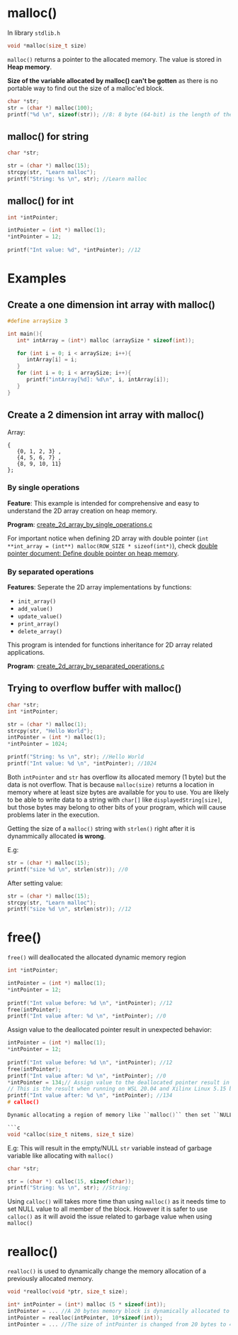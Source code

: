 # malloc()

In library ``stdlib.h``

```c
void *malloc(size_t size)
```

``malloc()`` returns a pointer to the allocated memory. The value is stored in **Heap memory**.

**Size of the variable allocated by malloc() can't be gotten** as there is no portable way to find out the size of a malloc'ed block.

```c
char *str;
str = (char *) malloc(100);
printf("%d \n", sizeof(str)); //8: 8 byte (64-bit) is the length of the register as this is size of the pointer str
```

## malloc() for string

```c
char *str;

str = (char *) malloc(15);
strcpy(str, "Learn malloc");
printf("String: %s \n", str); //Learn malloc
```

## malloc() for int

```c
int *intPointer;

intPointer = (int *) malloc(1);
*intPointer = 12;
    
printf("Int value: %d", *intPointer); //12
```
# Examples

## Create a one dimension int array with malloc()

```c
#define arraySize 3

int main(){
   int* intArray = (int*) malloc (arraySize * sizeof(int));

   for (int i = 0; i < arraySize; i++){
      intArray[i] = i;
   }
   for (int i = 0; i < arraySize; i++){
      printf("intArray[%d]: %d\n", i, intArray[i]);
   }
}
```

## Create a 2 dimension int array with malloc()

Array:

```
{  
   {0, 1, 2, 3} ,
   {4, 5, 6, 7} ,
   {8, 9, 10, 11}
};
```

### By single operations

**Feature**: This example is intended for comprehensive and easy to understand the 2D array creation on heap memory.

**Program**: [create_2d_array_by_single_operations.c](create_2d_array_by_single_operations.c)

For important notice when defining 2D array with double pointer (``int **int_array = (int**) malloc(ROW_SIZE * sizeof(int*)``), check [double pointer document: Define double pointer on heap memory](https://github.com/TranPhucVinh/C/blob/master/Physical%20layer/Memory/Pointer/Pointer%20to%20pointer.md#define-double-pointer-on-heap-memory).

### By separated operations

**Features**: Seperate the 2D array implementations by functions:

* ``init_array()``
* ``add_value()``
* ``update_value()``
* ``print_array()``
* ``delete_array()``

This program is intended for functions inheritance for 2D array related applications.

**Program**: [create_2d_array_by_separated_operations.c](create_2d_array_by_separated_operations.c)

## Trying to overflow buffer with malloc()

```c
char *str;
int *intPointer;

str = (char *) malloc(1);
strcpy(str, "Hello World");
intPointer = (int *) malloc(1);
*intPointer = 1024;

printf("String: %s \n", str); //Hello World
printf("Int value: %d \n", *intPointer); //1024
```    

Both ``intPointer`` and ``str`` has overflow its allocated memory (1 byte) but the data is not overflow. That is because ``malloc(size)`` returns a location in memory where at least size bytes are available for you to use. You are likely to be able to write data to a string with ``char[]`` like ``displayedString[size]``, but those bytes may belong to other bits of your program, which will cause problems later in the execution.

Getting the size of a ``malloc()`` string with ``strlen()`` right after it is dynammically allocated **is wrong**.

E.g:

```c
str = (char *) malloc(15);
printf("size %d \n", strlen(str)); //0
```

After setting value:

```c
str = (char *) malloc(15);
strcpy(str, "Learn malloc");
printf("size %d \n", strlen(str)); //12
```

# free()
``free()`` will deallocated the allocated dynamic memory region
```c
int *intPointer;

intPointer = (int *) malloc(1);
*intPointer = 12;
    
printf("Int value before: %d \n", *intPointer); //12
free(intPointer);
printf("Int value after: %d \n", *intPointer); //0
```
Assign value to the deallocated pointer result in unexpected behavior:
```c
intPointer = (int *) malloc(1);
*intPointer = 12;
    
printf("Int value before: %d \n", *intPointer); //12
free(intPointer);
printf("Int value after: %d \n", *intPointer); //0
*intPointer = 134;// Assign value to the deallocated pointer result in unexpected behavior
// This is the result when running on WSL 20.04 and Xilinx Linux 5.15 board
printf("Int value after: %d \n", *intPointer); //134
# calloc()

Dynamic allocating a region of memory like ``malloc()`` then set ``NULL`` value to all member inside that memory block. calloc() is corresponded to [kzalloc() in Kernel space](https://github.com/TranPhucVinh/C/tree/master/Kernel/Dynamic%20allocation#kzalloc).

```c
void *calloc(size_t nitems, size_t size)
```

E.g: This will result in the empty/NULL ``str`` variable instead of garbage variable like allocating with ``malloc()``

```c
char *str;

str = (char *) calloc(15, sizeof(char));
printf("String: %s \n", str); //String: 
```

Using ``calloc()`` will takes more time than using ``malloc()`` as it needs time to set NULL value to all member of the block. However it is safer to use ``calloc()`` as it will avoid the issue related to garbage value when using ``malloc()``

# realloc()

``realloc()`` is used to dynamically change the memory allocation of a previously allocated memory.

```c
void *realloc(void *ptr, size_t size); 
```

```c
int* intPointer = (int*) malloc (5 * sizeof(int));
intPointer = ... //A 20 bytes memory block is dynamically allocated to intPointer as an array
intPointer = realloc(intPointer, 10*sizeof(int));
intPointer = ... //The size of intPointer is changed from 20 bytes to 40 bytes dynamically
```
